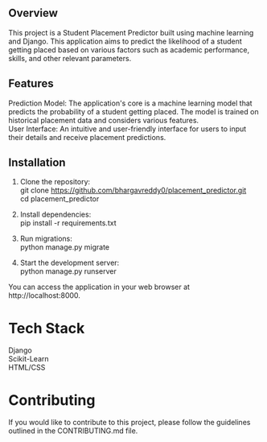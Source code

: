 ## Overview
This project is a Student Placement Predictor built using machine learning and Django. This application aims to predict the likelihood of a student getting placed based on various factors such as academic performance, skills, and other relevant parameters.

## Features

Prediction Model: The application's core is a machine learning model that predicts the probability of a student getting placed. The model is trained on historical placement data and considers various features.</br>
User Interface: An intuitive and user-friendly interface for users to input their details and receive placement predictions.

## Installation

1. Clone the repository:</br>
git clone https://github.com/bhargavreddy0/placement_predictor.git</br>
cd placement_predictor</br>

2. Install dependencies:</br>
pip install -r requirements.txt</br>

3. Run migrations:</br>
python manage.py migrate</br>

4. Start the development server:</br>
python manage.py runserver</br>

You can access the application in your web browser at http://localhost:8000.</br>

# Tech Stack</br>
Django</br>
Scikit-Learn</br>
HTML/CSS</br>

# Contributing</br>
If you would like to contribute to this project, please follow the guidelines outlined in the CONTRIBUTING.md file.</br>
